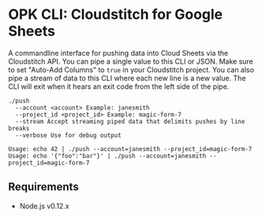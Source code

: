 # OPK CLI: Cloudstitch for Google Sheets  
A commandline interface for pushing data into Cloud Sheets via the Cloudstitch API. You can pipe a single value to this CLI or JSON. Make sure to set "Auto-Add Columns" to `true` in your Cloudstitch project. You can also pipe a stream of data to this CLI where each new line is a new value. The CLI will exit when it hears an exit code from the left side of the pipe. 

```
./push
  --account <account> Example: janesmith
  --project_id <project_id> Example: magic-form-7
  --stream Accept streaming piped data that delimits pushes by line breaks
  --verbose Use for debug output

Usage: echo 42 | ./push --account=janesmith --project_id=magic-form-7
Usage: echo '{"foo":"bar"}' | ./push --account=janesmith --project_id=magic-form-7
```

## Requirements
- Node.js v0.12.x

